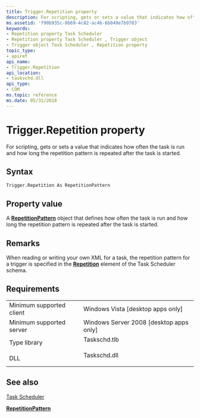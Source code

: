 ```yaml
---
title: Trigger.Repetition property
description: For scripting, gets or sets a value that indicates how often the task is run and how long the repetition pattern is repeated after the task is started.
ms.assetid: 'f90b935c-8b69-4c82-ac4b-6b049e7b9703'
keywords:
- Repetition property Task Scheduler
- Repetition property Task Scheduler , Trigger object
- Trigger object Task Scheduler , Repetition property
topic_type:
- apiref
api_name:
- Trigger.Repetition
api_location:
- taskschd.dll
api_type:
- COM
ms.topic: reference
ms.date: 05/31/2018
---
```


# Trigger.Repetition property

For scripting, gets or sets a value that indicates how often the task is run and how long the repetition pattern is repeated after the task is started.

## Syntax


```VB
Trigger.Repetition As RepetitionPattern
```



## Property value

A [**RepetitionPattern**](repetitionpattern.md) object that defines how often the task is run and how long the repetition pattern is repeated after the task is started.

## Remarks

When reading or writing your own XML for a task, the repetition pattern for a trigger is specified in the [**Repetition**](taskschedulerschema-repetition-triggerbasetype-element.md) element of the Task Scheduler schema.

## Requirements



|                                     |                                                                                         |
|-------------------------------------|-----------------------------------------------------------------------------------------|
| Minimum supported client<br/> | Windows Vista \[desktop apps only\]<br/>                                          |
| Minimum supported server<br/> | Windows Server 2008 \[desktop apps only\]<br/>                                    |
| Type library<br/>             | <dl> <dt>Taskschd.tlb</dt> </dl> |
| DLL<br/>                      | <dl> <dt>Taskschd.dll</dt> </dl> |



## See also

<dl> <dt>

[Task Scheduler](task-scheduler-start-page.md)
</dt> <dt>

[**RepetitionPattern**](repetitionpattern.md)
</dt> </dl>

 

 





